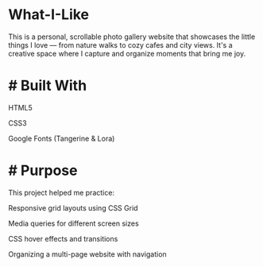 # What-I-Like
This is a personal, scrollable photo gallery website that showcases the little things I love — from nature walks to cozy cafes and city views. It's a creative space where I capture and organize moments that bring me joy.

# # Built With
HTML5

CSS3

Google Fonts (Tangerine & Lora)

# # Purpose
This project helped me practice:

Responsive grid layouts using CSS Grid

Media queries for different screen sizes

CSS hover effects and transitions

Organizing a multi-page website with navigation